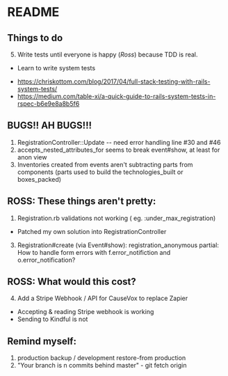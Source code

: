 # README

## Things to do
5. Write tests until everyone is happy (*Ross*) because TDD is real.
  * Learn to write system tests
  - https://chriskottom.com/blog/2017/04/full-stack-testing-with-rails-system-tests/
  - https://medium.com/table-xi/a-quick-guide-to-rails-system-tests-in-rspec-b6e9e8a8b5f6

## BUGS!! AH BUGS!!!
1. RegistrationController::Update -- need error handling line #30 and #46
2. accepts_nested_attributes_for seems to break event#show, at least for anon view
12. Inventories created from events aren't subtracting parts from components (parts used to build the technologies_built or boxes_packed)


## ROSS: These things aren't pretty:
1. Registration.rb validations not working ( eg. :under_max_registration)
  * Patched my own solution into RegistrationController
3. Registration#create (via Event#show): registration_anonymous partial: How to handle form errors with f.error_notifiction and o.error_notification?

## ROSS: What would this cost?
4. Add a Stripe Webhook / API for CauseVox to replace Zapier
  * Accepting & reading Stripe webhook is working
  * Sending to Kindful is not

## Remind myself:
1. production backup / development restore-from production
2. "Your branch is n commits behind master" - git fetch origin